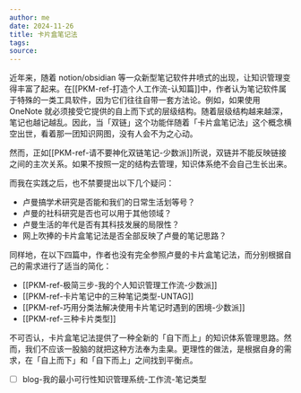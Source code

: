 ```yaml
---
author: me
date: 2024-11-26
title: 卡片盒笔记法
tags:
source: 
---
```


近年来，随着 notion/obsidian 等一众新型笔记软件井喷式的出现，让知识管理变得丰富了起来。在[[PKM-ref-打造个人工作流-认知篇]]中，作者认为笔记软件属于特殊的一类工具软件，因为它们往往自带一套方法论。例如，如果使用 OneNote 就必须接受它提供的自上而下式的层级结构。随着层级结构越来越深，笔记也越记越乱。因此，当「双链」这个功能伴随着「卡片盒笔记法」这个概念横空出世，看着那一团知识网图，没有人会不为之心动。

然而，正如[[PKM-ref-请不要神化双链笔记-少数派]]所说，双链并不能反映链接之间的主次关系。如果不按照一定的结构去管理，知识体系绝不会自己生长出来。

而我在实践之后，也不禁要提出以下几个疑问：

- 卢曼搞学术研究是否能和我们的日常生活划等号？
- 卢曼的社科研究是否也可以用于其他领域？
- 卢曼生活的年代是否有其科技发展的局限性？
- 网上吹捧的卡片盒笔记法是否全部反映了卢曼的笔记思路？

同样地，在以下四篇中，作者也没有完全参照卢曼的卡片盒笔记法，而分别根据自己的需求进行了适当的简化：

- [[PKM-ref-极简三步-我的个人知识管理工作流-少数派]]
- [[PKM-ref-卡片笔记中的三种笔记类型-UNTAG]]
- [[PKM-ref-巧用分类法解决使用卡片笔记时遇到的困境-少数派]]
- [[PKM-ref-三种卡片类型]]

不可否认，卡片盒笔记法提供了一种全新的「自下而上」的知识体系管理思路。然而，我们不应该一股脑的就把这种方法奉为圭臬。更理性的做法，是根据自身的需求，在「自上而下」和「自下而上」之间找到平衡点。

- [ ] blog-我的最小可行性知识管理系统-工作流-笔记类型
